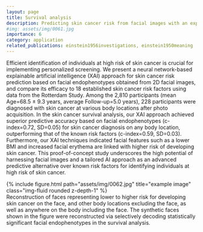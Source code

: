 ```yaml
---
layout: page
title: Survival analysis
description: Predicting skin cancer risk from facial images with an explainable artificial intelligence (XAI) based approach. a proof-of-concept study
#img: assets/img/0061.jpg
importance: 6
category: application
related_publications: einstein1956investigations, einstein1950meaning
---
```


Efficient identification of individuals at high risk of skin cancer is crucial for implementing personalized screening. We present a neural network-based explainable artificial intelligence (XAI) approach for skin cancer risk prediction based on facial endophenotypes obtained from 2D facial images, and compare its efficacy to 18 established skin cancer risk factors using data from the Rotterdam Study. Among the 2,810 participants (mean Age=68.5 ± 9.3 years, average Follow-up=5.0 years), 228 participants were diagnosed with skin cancer at various body locations after photo acquisition. In the skin cancer survival analysis, our XAI approach achieved superior predictive accuracy based on facial endophenotypes (c-index=0.72, SD=0.05) for skin cancer diagnosis on any body location, outperforming that of the known risk factors (c-index=0.59, SD=0.03). Furthermore, our XAI techniques indicated facial features such as a lower BMI and increased facial erythema are linked with higher risk of developing skin cancer. This proof-of-concept study underscores the high potential of harnessing facial images and a tailored AI approach as an advanced predictive alternative over known risk factors for identifying individuals at high risk of skin cancer.



<div class="row">
    <div class="col-sm mt-3 mt-md-0">
        {% include figure.html path="assets/img/0062.jpg" title="example image" class="img-fluid rounded z-depth-1" %}
    </div>
</div>
<div class="caption">
    Reconstruction of faces representing lower to higher risk for developing skin cancer on the face, and other body locations excluding the face, as well as anywhere on the body including the face. The synthetic faces shown in the figure were reconstructed via selectively decoding statistically significant facial endophenotypes in the survival analysis.
</div>
